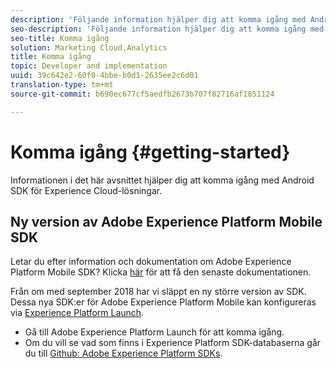```yaml
---
description: 'Följande information hjälper dig att komma igång med Android SDK för Experience Cloud-lösningar '
seo-description: 'Följande information hjälper dig att komma igång med Android SDK för Experience Cloud-lösningar '
seo-title: Komma igång
solution: Marketing Cloud,Analytics
title: Komma igång
topic: Developer and implementation
uuid: 39c642e2-60f0-4bbe-b0d1-2635ee2c6d01
translation-type: tm+mt
source-git-commit: b690ec677cf5aedfb2673b707f82716af1851124

---
```



# Komma igång {#getting-started}

Informationen i det här avsnittet hjälper dig att komma igång med Android SDK för Experience Cloud-lösningar.

## Ny version av Adobe Experience Platform Mobile SDK

Letar du efter information och dokumentation om Adobe Experience Platform Mobile SDK? Klicka [här](https://aep-sdks.gitbook.io/docs/) för att få den senaste dokumentationen.

Från om med september 2018 har vi släppt en ny större version av SDK. Dessa nya SDK:er för Adobe Experience Platform Mobile kan konfigureras via [Experience Platform Launch](https://www.adobe.com/experience-platform/launch.html).

* Gå till Adobe Experience Platform Launch för att komma igång.
* Om du vill se vad som finns i Experience Platform SDK-databaserna går du till [Github: Adobe Experience Platform SDKs](https://github.com/Adobe-Marketing-Cloud/acp-sdks).
